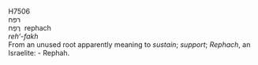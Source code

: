 <body>
  <p>H7506<br>  רפח  <br> רֶפַח  ‎  rephach  <br><i>reh‘-fakh </i><br>From an unused root apparently meaning to <i>sustain</i>; <i>support</i>; <i>Rephach</i>, an Israelite: - Rephah.<br></p>
 </body>